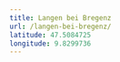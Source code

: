 ```yaml
---
title: Langen bei Bregenz
url: /langen-bei-bregenz/
latitude: 47.5084725
longitude: 9.8299736
---
```

